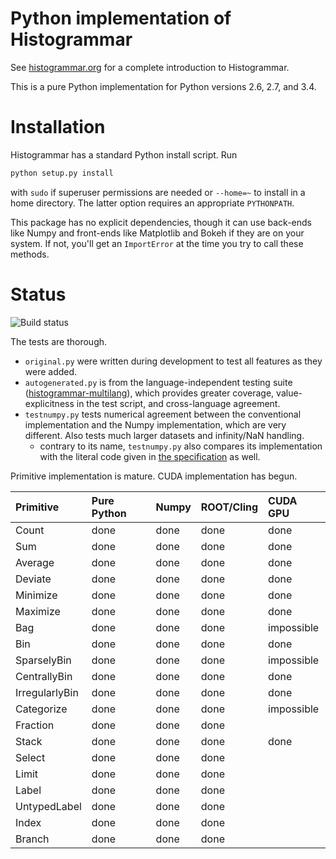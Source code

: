 Python implementation of Histogrammar
=====================================

See [histogrammar.org](http://histogrammar.org) for a complete introduction to Histogrammar.

This is a pure Python implementation for Python versions 2.6, 2.7, and 3.4.

Installation
============

Histogrammar has a standard Python install script. Run

```bash
python setup.py install
```

with `sudo` if superuser permissions are needed or `--home=~` to install in a home directory. The latter option requires an appropriate `PYTHONPATH`.

This package has no explicit dependencies, though it can use back-ends like Numpy and front-ends like Matplotlib and Bokeh if they are on your system. If not, you'll get an `ImportError` at the time you try to call these methods.

Status
======

![Build status](https://travis-ci.org/histogrammar/histogrammar-python.svg)

The tests are thorough.

   * `original.py` were written during development to test all features as they were added.
   * `autogenerated.py` is from the language-independent testing suite ([histogrammar-multilang](https://github.com/histogrammar/histogrammar-multilang)), which provides greater coverage, value-explicitness in the test script, and cross-language agreement.
   * `testnumpy.py` tests numerical agreement between the conventional implementation and the Numpy implementation, which are very different. Also tests much larger datasets and infinity/NaN handling.
     * contrary to its name, `testnumpy.py` also compares its implementation with the literal code given in [the specification](http://histogrammar.org/docs/specification/) as well.

Primitive implementation is mature. CUDA implementation has begun.

| Primitive         | Pure Python | Numpy | ROOT/Cling | CUDA GPU   |
|:------------------|:------------|:------|:-----------|:-----------|
| Count             | done        | done  | done       | done       |
| Sum               | done        | done  | done       | done       |
| Average           | done        | done  | done       | done       |
| Deviate           | done        | done  | done       | done       |
| Minimize          | done        | done  | done       | done       |
| Maximize          | done        | done  | done       | done       |
| Bag               | done        | done  | done       | impossible |
| Bin               | done        | done  | done       | done       |
| SparselyBin       | done        | done  | done       | impossible |
| CentrallyBin      | done        | done  | done       | done       |
| IrregularlyBin    | done        | done  | done       | done       |
| Categorize        | done        | done  | done       | impossible |
| Fraction          | done        | done  | done       |            |
| Stack             | done        | done  | done       | done       |
| Select            | done        | done  | done       |            |
| Limit             | done        | done  | done       |            |
| Label             | done        | done  | done       |            |
| UntypedLabel      | done        | done  | done       |            |
| Index             | done        | done  | done       |            |
| Branch            | done        | done  | done       |            |
